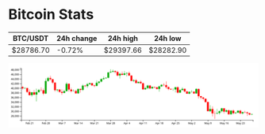 # Bitcoin Stats

BTC/USDT|24h change|24h high|24h low|
|---|---|---|---|
|$28786.70|-0.72%|$29397.66|$28282.90|

<img src="./chart.svg">

